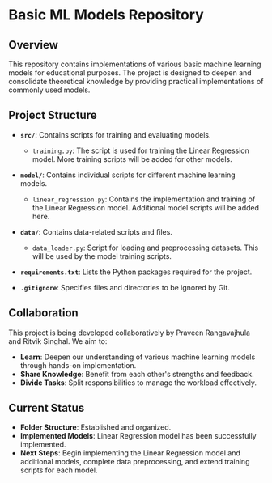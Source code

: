 # Basic ML Models Repository

## Overview

This repository contains implementations of various basic machine learning models for educational purposes. The project is designed to deepen and consolidate theoretical knowledge by providing practical implementations of commonly used models.

## Project Structure

- **`src/`**: Contains scripts for training and evaluating models.
  - `training.py`: The script is used for training the Linear Regression model. More training scripts will be added for other models.

- **`model/`**: Contains individual scripts for different machine learning models.
  - `linear_regression.py`: Contains the implementation and training of the Linear Regression model. Additional model scripts will be added here.

- **`data/`**: Contains data-related scripts and files.
  - `data_loader.py`: Script for loading and preprocessing datasets. This will be used by the model training scripts.

- **`requirements.txt`**: Lists the Python packages required for the project.

- **`.gitignore`**: Specifies files and directories to be ignored by Git.

## Collaboration

This project is being developed collaboratively by Praveen Rangavajhula and Ritvik Singhal. We aim to:
- **Learn**: Deepen our understanding of various machine learning models through hands-on implementation.
- **Share Knowledge**: Benefit from each other's strengths and feedback.
- **Divide Tasks**: Split responsibilities to manage the workload effectively.

## Current Status

- **Folder Structure**: Established and organized.
- **Implemented Models**: Linear Regression model has been successfully implemented.
- **Next Steps**: Begin implementing the Linear Regression model and additional models, complete data preprocessing, and extend training scripts for each model.
